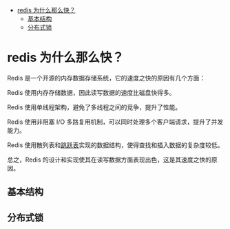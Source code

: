 - [redis 为什么那么快？](#redis-为什么那么快)
  - [基本结构](#基本结构)
  - [分布式锁](#分布式锁)

# redis 为什么那么快？

Redis 是一个开源的内存数据存储系统，它的速度之快的原因有几个方面：

Redis 使用内存存储数据，因此读写数据的速度比磁盘快得多。

Redis 使用单线程架构，避免了多线程之间的竞争，提升了性能。

Redis 使用非阻塞 I/O 多路复用机制，可以同时处理多个客户端请求，提升了并发能力。

Redis 使用散列表和[跳跃表](https://www.baidu.com/link?url=q3MUHWviwZ-t_vMR3iY5y0uSf4eeCNKGLb0eHW1Mk7NNSmjdnI5a1d7g_mS2013a2UffcjEDGBBuqhRT9v8CeyJbMmcMJ8x5nqFhpyuqrRO&wd=&eqid=a2c86ab50000244b00000006639fcdc9)实现的数据结构，使得查找和插入数据的复杂度较低。

总之，Redis 的设计和实现使其在读写数据方面表现出色，这是其速度之快的原因。


## 基本结构
## 分布式锁